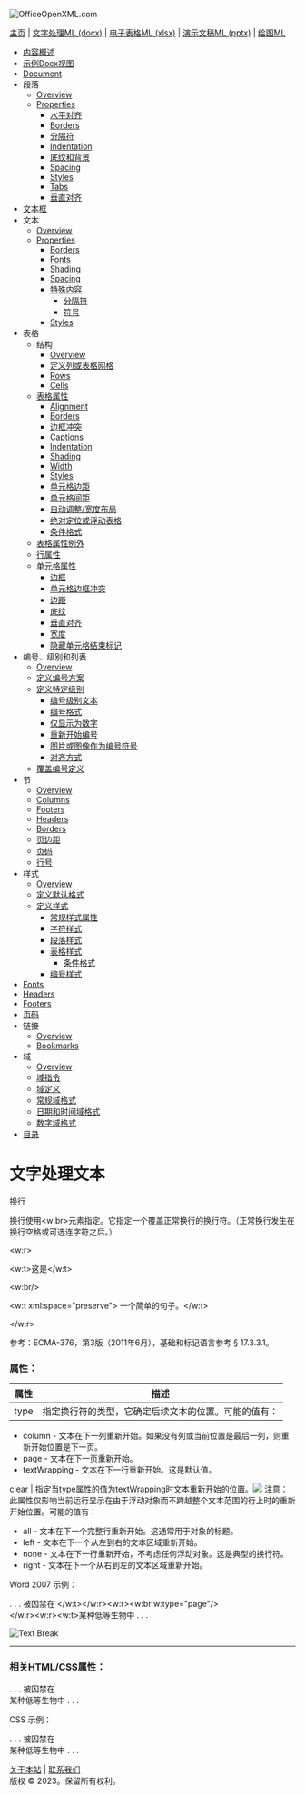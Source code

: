 ![OfficeOpenXML.com](images/banner1.png)

[主页](index.md) | [文字处理ML (docx)](anatomyofOOXML.md) | [电子表格ML (xlsx)](anatomyofOOXML-xlsx.md) | [演示文稿ML (pptx)](anatomyofOOXML-pptx.md) | [绘图ML](drwOverview.md)

- [内容概述](WPcontentOverview.md)
- [示例Docx视图](WPsampleDoc.md)
- [Document](WPdocument.md)
- 段落
  - [Overview](WPparagraph.md)
  - [Properties](WPparagraphProperties.md)
    - [水平对齐](WPalignment.md)
    - [Borders](WPborders.md)
    - [分隔符](WPtextSpecialContent-break.md)
    - [Indentation](WPindentation.md)
    - [底纹和背景](WPshading.md)
    - [Spacing](WPspacing.md)
    - [Styles](WPstyleParStyles.md)
    - [Tabs](WPtab.md)
    - [垂直对齐](WPborders.md)
- [文本框](WPparagraph-textFrames.md)
- 文本
  - [Overview](WPtext.md)
  - [Properties](WPtextFormatting.md)
    - [Borders](WPtextBorders.md)
    - [Fonts](WPtextFonts.md)
    - [Shading](WPtextShading.md)
    - [Spacing](WPtextSpacing.md)
    - [特殊内容](WPtextSpecialContent.md)
      - [分隔符](WPtextSpecialContent-break.md)
      - [符号](WPtextSpecialContent-symbol.md)
    - [Styles](WPstyleCharStyles.md)
- 表格
  - 结构
    - [Overview](WPtable.md)
    - [定义列或表格网格](WPtableGrid.md)
    - [Rows](WPtableRow.md)
    - [Cells](WPtableCell.md)
  - [表格属性](WPtableProperties.md)
    - [Alignment](WPtableAlignment.md)
    - [Borders](WPtableBorders.md)
    - [边框冲突](WPtableCellBorderConflicts.md)
    - [Captions](WPtableCaption.md)
    - [Indentation](WPtableIndent.md)
    - [Shading](WPtableShading.md)
    - [Width](WPtableWidth.md)
    - [Styles](WPstyleTableStyles.md)
    - [单元格边距](WPtableCellMargins.md)
    - [单元格间距](WPtableCellSpacing.md)
    - [自动调整/宽度布局](WPtableLayout.md)
    - [绝对定位或浮动表格](WPfloatingTables.md)
    - [条件格式](WPtblLook.md)
  - [表格属性例外](WPtablePropertyExceptions.md)
  - [行属性](WPtableRowProperties.md)
  - [单元格属性](WPtableCellProperties.md)
    - [边框](WPtableCellProperties-Borders.md)
    - [单元格边框冲突](WPtableCellBorderConflicts.md)
    - [边距](WPtableCellProperties-Margins.md)
    - [底纹](WPtableCellProperties-Shading.md)
    - [垂直对齐](WPtableCellProperties-verticalAlignment.md)
    - [宽度](WPtableCellProperties-Width.md)
    - [隐藏单元格结束标记](WPhideMark.md)
- 编号、级别和列表
  - [Overview](WPnumbering.md)
  - [定义编号方案](WPnumberingAbstractNum.md)
  - [定义特定级别](WPnumberingLvl.md)
    - [编号级别文本](WPnumberingLevelText.md)
    - [编号格式](WPnumbering-numFmt.md)
    - [仅显示为数字](WPnumbering-isLgl.md)
    - [重新开始编号](WPnumbering-restart.md)
    - [图片或图像作为编号符号](WPnumbering-imagesAsSymbol.md)
    - [对齐方式](WPnumbering-lvlJc.md)
  - [覆盖编号定义](WPnumberingOverride.md)
- 节
  - [Overview](WPsection.md)
  - [Columns](WPsectionCols.md)
  - [Footers](WPsectionFooterReference.md)
  - [Headers](WPsectionHeaderReference.md)
  - [Borders](WPsectionBorders.md)
  - [页边距](WPsectionPgMar.md)
  - [页码](WPSectionPgNumType.md)
  - [行号](WPsectionLineNumbering.md)
- 样式
  - [Overview](WPstyles.md)
  - [定义默认格式](WPstyleDefaults.md)
  - [定义样式](WPstyle.md)
    - [常规样式属性](WPstyleGenProps.md)
    - [字符样式](WPstyleCharStyles.md)
    - [段落样式](WPstyleParStyles.md)
    - [表格样式](WPstyleTableStyles.md)
      - [条件格式](WPstyleTableStylesCond.md)
    - [编号样式](WPstyleNumStyles.md)
- [Fonts](WPfonts.md)
- [Headers](WPheaders.md)
- [Footers](WPfooters.md)
- [页码](WPSectionPgNumType.md)
- 链接
  - [Overview](WPhyperlink.md)
  - [Bookmarks](WPbookmark.md)
- 域
  - [Overview](WPfields.md)
  - [域指令](WPfieldInstructions.md)
  - [域定义](WPfieldDefinitions.md)
  - [常规域格式](WPgeneralFieldSwitches.md)
  - [日期和时间域格式](WPdateTimeFieldSwitches.md)
  - [数字域格式](WPnumericFieldSwitches.md)
- [目录](WPtableOfContents.md)

# 文字处理文本

换行

换行使用<w:br>元素指定。它指定一个覆盖正常换行的换行符。（正常换行发生在换行空格或可选连字符之后。）

<w:r>

<w:t>这是</w:t>

<w:br/>

<w:t xml:space="preserve"> 一个简单的句子。</w:t>

</w:r>

参考：ECMA-376，第3版（2011年6月），基础和标记语言参考 § 17.3.3.1。

### 属性：

| 属性 | 描述                                                 |
| ---- | ---------------------------------------------------- |
| type | 指定换行符的类型，它确定后续文本的位置。可能的值有： |

- column - 文本在下一列重新开始。如果没有列或当前位置是最后一列，则重新开始位置是下一页。
- page - 文本在下一页重新开始。
- textWrapping - 文本在下一行重新开始。这是默认值。

clear | 指定当type属性的值为textWrapping时文本重新开始的位置。![](images/note.png) 注意：此属性仅影响当前运行显示在由于浮动对象而不跨越整个文本范围的行上时的重新开始位置。可能的值有：

- all - 文本在下一个完整行重新开始。这通常用于对象的标题。
- left - 文本在下一个从左到右的文本区域重新开始。
- none - 文本在下一行重新开始，不考虑任何浮动对象。这是典型的换行符。
- right - 文本在下一个从右到左的文本区域重新开始。

Word 2007 示例：

. . . 被囚禁在 </w:t></w:r><w:r><w:br w:type="page"/>  
</w:r><w:r><w:t>某种低等生物中 . . .

![Text Break](images\wp-textBreak-1.gif)

---

### 相关HTML/CSS属性：

. . . 被囚禁在 <br /> 某种低等生物中 . . .

CSS 示例：

. . . 被囚禁在  
某种低等生物中 . . .

[关于本站](aboutThisSite.md) | [联系我们](contactUs.md)  
版权 © 2023。保留所有权利。

